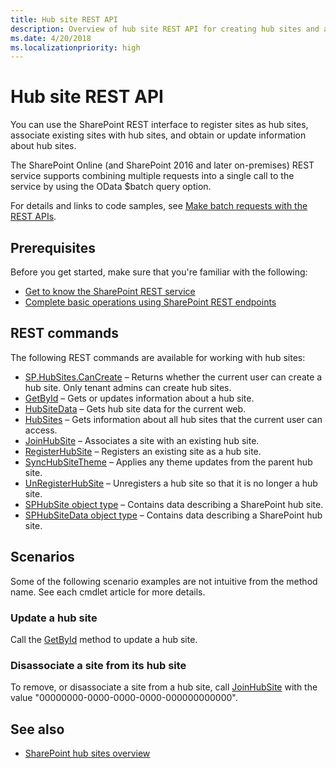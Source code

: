 ```yaml
---
title: Hub site REST API
description: Overview of hub site REST API for creating hub sites and associating existing sites with hub sites.
ms.date: 4/20/2018
ms.localizationpriority: high
---
```


# Hub site REST API

You can use the SharePoint REST interface to register sites as hub sites, associate existing sites with hub sites, and obtain or update information about hub sites. 

The SharePoint Online (and SharePoint 2016 and later on-premises) REST service supports combining multiple requests into a single call to the service by using the OData $batch query option. 

For details and links to code samples, see [Make batch requests with the REST APIs](../../sp-add-ins/make-batch-requests-with-the-rest-apis.md).

## Prerequisites

Before you get started, make sure that you're familiar with the following:

- [Get to know the SharePoint REST service](../../sp-add-ins/get-to-know-the-sharepoint-rest-service.md) 
- [Complete basic operations using SharePoint REST endpoints](../../sp-add-ins/complete-basic-operations-using-sharepoint-rest-endpoints.md)

## REST commands

The following REST commands are available for working with hub sites:

- [SP.HubSites.CanCreate](REST-cancreate-method.md) &ndash; Returns whether the current user can create a hub site. Only tenant admins can create hub sites.
- [GetById](REST-getbyid-method.md) &ndash; Gets or updates information about a hub site.
- [HubSiteData](REST-hubsitedata-method.md) &ndash; Gets hub site data for the current web.
- [HubSites](REST-hubsites-method.md) &ndash; Gets information about all hub sites that the current user can access.
- [JoinHubSite](REST-joinhubsite-method.md) &ndash; Associates a site with an existing hub site.
- [RegisterHubSite](REST-registerhubsite.method.md) &ndash; Registers an existing site as a hub site.
- [SyncHubSiteTheme](REST-synchubsitetheme-method.md) &ndash; Applies any theme updates from the parent hub site.
- [UnRegisterHubSite](REST-unregisterhubsite-method.md) &ndash; Unregisters a hub site so that it is no longer a hub site.
- [SPHubSite object type](rest-sphubsite-type.md) &ndash; Contains data describing a SharePoint hub site.
- [SPHubSiteData object type](rest-sphubsitedata-type.md) &ndash; Contains data describing a SharePoint hub site.

## Scenarios

Some of the following scenario examples are not intuitive from the method name. See each cmdlet article for more details.

### Update a hub site

Call the [GetById](REST-getbyid-method.md) method to update a hub site.

### Disassociate a site from its hub site

To remove, or disassociate a site from a hub site, call [JoinHubSite](REST-joinhubsite-method.md) with the value "00000000-0000-0000-0000-000000000000".

## See also

- [SharePoint hub sites overview](hub-site-overview.md)

